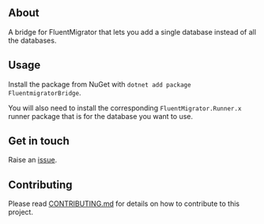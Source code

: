 ﻿## About

A bridge for FluentMigrator that lets you add a single database instead of all the databases.

## Usage
Install the package from NuGet with `dotnet add package FluentmigratorBridge`.

You will also need to install the corresponding `FluentMigrator.Runner.x` runner package that is for the database you want to use.

## Get in touch
Raise an [issue](https://github.com/robertcoltheart/fluentmigrator-bridge/issues).

## Contributing
Please read [CONTRIBUTING.md](CONTRIBUTING.md) for details on how to contribute to this project.
